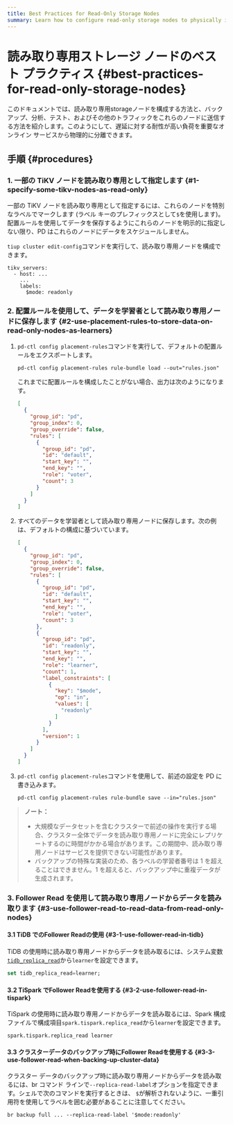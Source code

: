 ```yaml
---
title: Best Practices for Read-Only Storage Nodes
summary: Learn how to configure read-only storage nodes to physically isolate important online services.
---
```


# 読み取り専用ストレージ ノードのベスト プラクティス {#best-practices-for-read-only-storage-nodes}

このドキュメントでは、読み取り専用storageノードを構成する方法と、バックアップ、分析、テスト、およびその他のトラフィックをこれらのノードに送信する方法を紹介します。このようにして、遅延に対する耐性が高い負荷を重要なオンライン サービスから物理的に分離できます。

## 手順 {#procedures}

### 1. 一部の TiKV ノードを読み取り専用として指定します {#1-specify-some-tikv-nodes-as-read-only}

一部の TiKV ノードを読み取り専用として指定するには、これらのノードを特別なラベルでマークします (ラベル キーのプレフィックスとして`$`を使用します)。配置ルールを使用してデータを保存するようにこれらのノードを明示的に指定しない限り、PD はこれらのノードにデータをスケジュールしません。

`tiup cluster edit-config`コマンドを実行して、読み取り専用ノードを構成できます。

```
tikv_servers:
  - host: ...
    ...
    labels:
      $mode: readonly
```

### 2. 配置ルールを使用して、データを学習者として読み取り専用ノードに保存します {#2-use-placement-rules-to-store-data-on-read-only-nodes-as-learners}

1.  `pd-ctl config placement-rules`コマンドを実行して、デフォルトの配置ルールをエクスポートします。

    ```shell
    pd-ctl config placement-rules rule-bundle load --out="rules.json"
    ```

    これまでに配置ルールを構成したことがない場合、出力は次のようになります。

    ```json
    [
      {
        "group_id": "pd",
        "group_index": 0,
        "group_override": false,
        "rules": [
          {
            "group_id": "pd",
            "id": "default",
            "start_key": "",
            "end_key": "",
            "role": "voter",
            "count": 3
          }
        ]
      }
    ]
    ```

2.  すべてのデータを学習者として読み取り専用ノードに保存します。次の例は、デフォルトの構成に基づいています。

    ```json
    [
      {
        "group_id": "pd",
        "group_index": 0,
        "group_override": false,
        "rules": [
          {
            "group_id": "pd",
            "id": "default",
            "start_key": "",
            "end_key": "",
            "role": "voter",
            "count": 3
          },
          {
            "group_id": "pd",
            "id": "readonly",
            "start_key": "",
            "end_key": "",
            "role": "learner",
            "count": 1,
            "label_constraints": [
              {
                "key": "$mode",
                "op": "in",
                "values": [
                  "readonly"
                ]
              }
            ],
            "version": 1
          }
        ]
      }
    ]
    ```

3.  `pd-ctl config placement-rules`コマンドを使用して、前述の設定を PD に書き込みます。

    ```shell
    pd-ctl config placement-rules rule-bundle save --in="rules.json"
    ```

> **ノート：**
>
> -   大規模なデータセットを含むクラスターで前述の操作を実行する場合、クラスター全体でデータを読み取り専用ノードに完全にレプリケートするのに時間がかかる場合があります。この期間中、読み取り専用ノードはサービスを提供できない可能性があります。
> -   バックアップの特殊な実装のため、各ラベルの学習者番号は 1 を超えることはできません。1 を超えると、バックアップ中に重複データが生成されます。

### 3. Follower Read を使用して読み取り専用ノードからデータを読み取ります {#3-use-follower-read-to-read-data-from-read-only-nodes}

#### 3.1 TiDB でのFollower Readの使用 {#3-1-use-follower-read-in-tidb}

TiDB の使用時に読み取り専用ノードからデータを読み取るには、システム変数[<a href="/system-variables.md#tidb_replica_read-new-in-v40">`tidb_replica_read`</a>](/system-variables.md#tidb_replica_read-new-in-v40)から`learner`を設定できます。

```sql
set tidb_replica_read=learner;
```

#### 3.2 TiSpark でFollower Readを使用する {#3-2-use-follower-read-in-tispark}

TiSpark の使用時に読み取り専用ノードからデータを読み取るには、Spark 構成ファイルで構成項目`spark.tispark.replica_read`から`learner`を設定できます。

```
spark.tispark.replica_read learner
```

#### 3.3 クラスターデータのバックアップ時にFollower Readを使用する {#3-3-use-follower-read-when-backing-up-cluster-data}

クラスター データのバックアップ時に読み取り専用ノードからデータを読み取るには、br コマンド ラインで`--replica-read-label`オプションを指定できます。シェルで次のコマンドを実行するときは、 `$`が解析されないように、一重引用符を使用してラベルを囲む必要があることに注意してください。

```shell
br backup full ... --replica-read-label '$mode:readonly'
```
